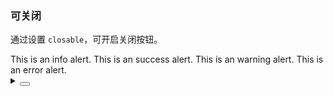 ### 可关闭

通过设置 `closable`，可开启关闭按钮。

<div class="cell-demo vp-raw">
<yc-row :gutter="[40, 20]">
    <yc-col :span="12">
      <yc-alert closable>This is an info alert.</yc-alert>
    </yc-col>
    <yc-col :span="12">
      <yc-alert
        type="success"
        closable
        >This is an success alert.</yc-alert
      >
    </yc-col>
    <yc-col :span="12">
      <yc-alert
        type="warning"
        closable>
        <template #title> Warning </template>
        This is an warning alert.
      </yc-alert>
    </yc-col>
    <yc-col :span="12">
      <yc-alert
        type="error"
        closable>
        <template #title> Error </template>
        This is an error alert.
      </yc-alert>
    </yc-col>
  </yc-row>
</div>

<details>
<summary>
 <button class="code-btn"  >
    <icon-code />
 </button>
</summary>

```vue
<template>
  <yc-row :gutter="[40, 20]">
    <yc-col :span="12">
      <yc-alert closable>This is an info alert.</yc-alert>
    </yc-col>
    <yc-col :span="12">
      <yc-alert
        type="success"
        closable
        >This is an success alert.</yc-alert
      >
    </yc-col>
    <yc-col :span="12">
      <yc-alert
        type="warning"
        closable>
        <template #title> Warning </template>
        This is an warning alert.
      </yc-alert>
    </yc-col>
    <yc-col :span="12">
      <yc-alert
        type="error"
        closable>
        <template #title> Error </template>
        This is an error alert.
      </yc-alert>
    </yc-col>
  </yc-row>
</template>
```

</details>
